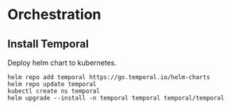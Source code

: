 # Orchestration

## Install Temporal
Deploy helm chart to kubernetes.
```
helm repo add temporal https://go.temporal.io/helm-charts
helm repo update temporal
kubectl create ns temporal
helm upgrade --install -n temporal temporal temporal/temporal
```
